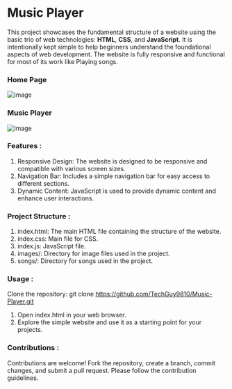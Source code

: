 # **Music Player**
This project showcases the fundamental structure of a website using the basic trio of web technologies: **HTML**, **CSS**, and **JavaScript**. It is intentionally kept simple to help beginners understand the foundational aspects of web development.
The website is fully responsive and functional for most of its work like Playing songs.

### Home Page
![image](https://github.com/TechGuy9810/Music-Player/assets/140731793/80778591-2980-42a0-b17a-312ff8bad80a)

### Music Player
![image](https://github.com/TechGuy9810/Music-Player/assets/140731793/bff8e3ed-794a-4070-ae4a-fb1e6d89c4d5)

### Features :
1. Responsive Design: The website is designed to be responsive and compatible with various screen sizes.
2. Navigation Bar: Includes a simple navigation bar for easy access to different sections.
3. Dynamic Content: JavaScript is used to provide dynamic content and enhance user interactions.

### Project Structure :
1. index.html: The main HTML file containing the structure of the website.
2. index.css: Main file for CSS.
3. index.js: JavaScript file.
4. images/: Directory for image files used in the project.
5. songs/: Directory for songs used in the project.

### Usage :
Clone the repository: git clone https://github.com/TechGuy9810/Music-Player.git
1. Open index.html in your web browser.
2. Explore the simple website and use it as a starting point for your projects.

### Contributions : 
Contributions are welcome! Fork the repository, create a branch, commit changes, and submit a pull request. Please follow the contribution guidelines.
